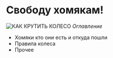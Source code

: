 #  Свободу хомякам!
![КАК КРУТИТЬ КОЛЕСО](https://netology.ru)
*Оглавление*
* Хомяки кто они есть и откуда пошли
* Правила колеса
* Прочее